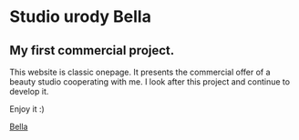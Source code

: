 # Studio urody Bella
## My first commercial project. 

This website is classic onepage. It presents the commercial offer of a beauty studio cooperating with me.
I look after this project and continue to develop it.

Enjoy it :) 

[Bella](https://zielsone.github.io/bellaProject/)
